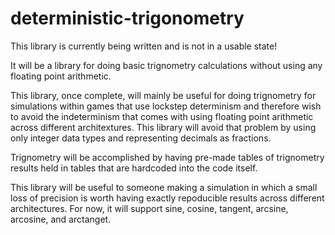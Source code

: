 # deterministic-trigonometry
 This library is currently being written and is not in a usable state!
 
It will be a library for doing basic trignometry calculations without using any floating point arithmetic. 

 This library, once complete, will mainly be useful for doing trignometry for simulations within games
 that use lockstep determinism and therefore wish to avoid the indeterminism that comes with using
 floating point arithmetic across different architextures. This library will avoid that problem by
 using only integer data types and representing decimals as fractions.

 Trignometry will be accomplished by having pre-made tables of trignometry results held in tables that
 are hardcoded into the code itself. 

 This library will be useful to someone making a simulation in which a small loss of precision is worth having
 exactly repoducible results across different architectures. For now, it will support sine, cosine, tangent,
 arcsine, arcosine, and arctanget.
 